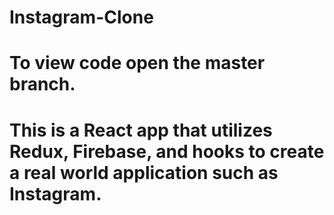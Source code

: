 # Instagram-Clone
# To view code open the master branch.
# This is a React app that utilizes Redux, Firebase, and hooks to create a real world application such as Instagram.
